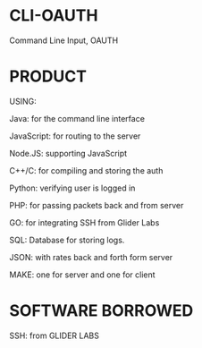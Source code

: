 # CLI-OAUTH
Command Line Input, OAUTH


# PRODUCT
USING:

Java: for the command line interface

JavaScript: for routing to the server

Node.JS: supporting JavaScript

C++/C: for compiling and storing the auth

Python: verifying user is logged in

PHP: for passing packets back and from server

GO: for integrating SSH from Glider Labs

SQL: Database for storing logs.

JSON: with rates back and forth form server

MAKE: one for server and one for client

# SOFTWARE BORROWED
SSH: from GLIDER LABS
